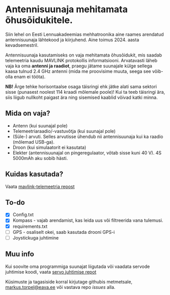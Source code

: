 # Antennisuunaja mehitamata õhusõidukitele.
Siin lehel on Eesti Lennuakadeemias mehhatroonika aine raames arendatud antennisuunaja lähtekood ja kiirjuhend. Aine toimus 2024. aasta kevadsemestril.

Antennisuunaja kasutamiseks on vaja mehitamata õhusõidukit, mis saadab telemeetria kaudu MAVLINK protokollis informatsiooni. Arvatavasti läheb vaja ka oma **antenni ja raadiot**, praegu jätame suunajale külge sellega kaasa tulnud 2.4 GHz antenni (mida me proovisime muuta, seega see võib-olla enam ei tööta).

**NB!** Ärge tehke horisontaalse osaga täisringi ehk jätke alati sama sektori sisse (punasest noolest 114 kraadi mõlemale poole)! Kui ta teeb täisringi ära, siis liigub nullkoht paigast ära ning sisemised kaablid võivad katki minna.
## Mida on vaja?
- Antenn (kui suunajal pole)
- Telemeetriaraadio/-vastuvõtja (kui suunajal pole)
- (Süle-) arvuti. Selles arvutisse ühendub nii antennisuunaja kui ka raadio (mõlemad USB-ga).
- Droon (kui simulaatorit ei kasutata)
- Elekter (antennisuunajal on pingeregulaator, võtab sisse kuni 40 V). 4S 5000mAh aku sobib hästi.
## Kuidas kasutada?
Vaata [mavlink-telemeetria repost](https://github.com/ela-mehhatroonika-antennisuunaja/mavlink-telemeetria)

## To-do
- [X] Config.txt
- [X] Kompass - vajab arendamist, kas leida uus või filtreerida vana tulemusi.
- [X] requirements.txt
- [ ] GPS - osaliselt okei, saab kasutada drooni GPS-i
- [ ] Joystickuga juhtimine

## Muu info
Kui soovite oma programmiga suunajat liigutada või vaadata servode juhtimise koodi, vaata [servo juhtimise repot](https://github.com/ela-mehhatroonika-antennisuunaja/servo-juhtimine)

Küsimuste ja tagasiside korral kirjutage githubis metmetsale, markus.torpel@eava.ee või vastava repo _issues_ alla.
